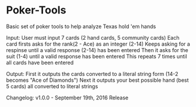 # Poker-Tools
Basic set of poker tools to help analyze Texas hold 'em hands

Input:
User must input 7 cards (2 hand cards, 5 community cards)
Each card firsts asks for the rank(2 - Ace) as an integer (2-14)
Keeps asking for a respinse until a valid response (2-14) has been entered
Then it asks for the suit (1-4) until a valid response has been entered
This repeats 7 times until all cards have been entered

Output:
First it outputs the cards converted to a literal string form (14-2 becomes "Ace of Diamonds")
Next it outputs your best possible hand (best 5 cards) all converted to literal strings

Changelog:
v1.0.0 - September 19th, 2016
Release

